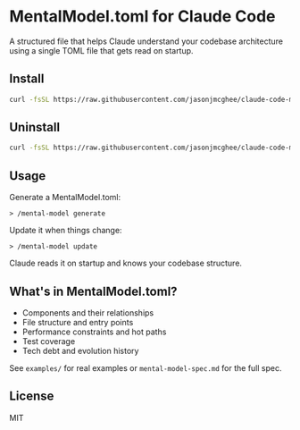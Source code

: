 # MentalModel.toml for Claude Code

A structured file that helps Claude understand your codebase architecture using a single TOML file that gets read on startup.

## Install

```bash
curl -fsSL https://raw.githubusercontent.com/jasonjmcghee/claude-code-mental-model/main/install.sh | sh
```

## Uninstall

```bash
curl -fsSL https://raw.githubusercontent.com/jasonjmcghee/claude-code-mental-model/main/uninstall.sh | sh
```

## Usage

Generate a MentalModel.toml:
```
> /mental-model generate
```

Update it when things change:
```
> /mental-model update
```

Claude reads it on startup and knows your codebase structure.

## What's in MentalModel.toml?

- Components and their relationships
- File structure and entry points
- Performance constraints and hot paths
- Test coverage
- Tech debt and evolution history

See `examples/` for real examples or `mental-model-spec.md` for the full spec.

## License

MIT
